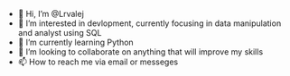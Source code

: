 - 👋 Hi, I’m @Lrvalej
- 👀 I’m interested in devlopment, currently focusing in data manipulation and analyst using SQL
- 🌱 I’m currently learning Python
- 💞️ I’m looking to collaborate on anything that will improve my skills 
- 📫 How to reach me via email or messeges

<!---
Lrvalej/Lrvalej is a ✨ special ✨ repository because its `README.md` (this file) appears on your GitHub profile.
You can click the Preview link to take a look at your changes.
--->
